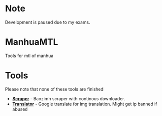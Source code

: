 # Note
Development is paused due to my exams.

# ManhuaMTL
Tools for mtl of manhua


# Tools
Please note that none of these tools are finished

- **[Scraper](scraper/)** - Baozimh scraper with continous downloader.
- **[Translator](translator/)** - Google translate for img translation. Might get ip banned if abused
